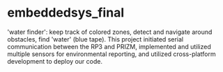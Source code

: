 # embeddedsys_final
'water finder': keep track of colored zones, detect and navigate around obstacles, find 'water' (blue tape). This project initiated serial communication between the RP3 and PRIZM, implemented and utilized multiple sensors for environmental reporting, and utilized cross-platform development to deploy our code.
